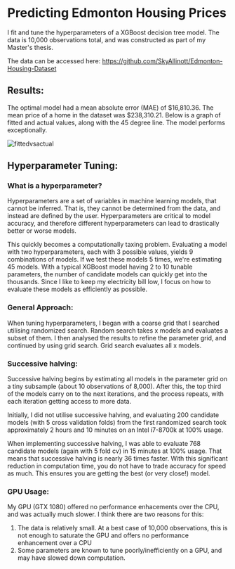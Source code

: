# Predicting Edmonton Housing Prices
I fit and tune the hyperparameters of a XGBoost decision tree model. The data is 10,000 observations total, and was constructed as part of my Master's thesis. 

The data can be accessed here: https://github.com/SkyAllinott/Edmonton-Housing-Dataset

## Results:
The optimal model had a mean absolute error (MAE) of $16,810.36. The mean price of a home in the dataset was $238,310.21. Below is a graph of fitted and actual values, along with the 45 degree line. The model performs exceptionally.

![fittedvsactual](https://user-images.githubusercontent.com/52394699/180627806-63538a0f-ffc3-4d66-82c9-debee200c7f1.png)

## Hyperparameter Tuning:
### What is a hyperparameter?
Hyperparameters are a set of variables in machine learning models, that cannot be inferred. That is, they cannot be determined from the data, and instead are defined by the user. Hyperparameters are critical to model accuracy, and therefore different hyperparameters can lead to drastically better or worse models.

This quickly becomes a computationally taxing problem. Evaluating a model with two hyperparameters, each with 3 possible values, yields 9 combinations of models. If we test these models 5 times, we're estimating 45 models. With a typical XGBoost model having 2 to 10 tunable parameters, the number of candidate models can quickly get into the thousands. Since I like to keep my electricity bill low, I focus on how to evaluate these models as efficiently as possible. 

### General Approach:
When tuning hyperparameters, I began with a coarse grid that I searched utilising randomized search. Random search takes x models and evaluates a subset of them. I then analysed the results to refine the parameter grid, and continued by using grid search. Grid search evaluates all x models. 

### Successive halving:
Successive halving begins by estimating all models in the parameter grid on a tiny subsample (about 10 observations of 8,000). After this, the top third of the models carry on to the next iterations, and the process repeats, with each iteration getting access to more data.

Initially, I did not utilise successive halving, and evaluating 200 candidate models (with 5 cross validation folds) from the first randomized search took approximately 2 hours and 10 minutes on an Intel i7-8700k at 100% usage. 

When implementing successive halving, I was able to evaluate 768 candidate models (again with 5 fold cv) in 15 minutes at 100% usage. That means that successive halving is nearly 36 times faster. With this significant reduction in computation time, you do not have to trade accuracy for speed as much. This ensures you are getting the best (or very close!) model. 

### GPU Usage:
My GPU (GTX 1080) offered no performance enhacements over the CPU, and was actually much slower. I think there are two reasons for this:
1. The data is relatively small. At a best case of 10,000 observations, this is not enough to saturate the GPU and offers no performance enhancement over a CPU
2. Some parameters are known to tune poorly/inefficiently on a GPU, and may have slowed down computation.
